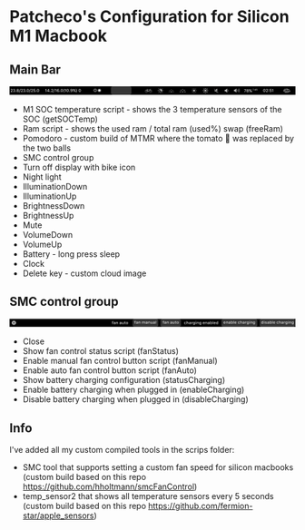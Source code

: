 # Patcheco's Configuration for Silicon M1 Macbook

## Main Bar

![Main Bar](images/main_bar.png)

- M1 SOC temperature script - shows the 3 temperature sensors of the SOC (getSOCTemp)
- Ram script - shows the used ram / total ram  (used%) swap (freeRam)
- Pomodoro - custom build of MTMR where the tomato 🍅 was replaced by the two balls
- SMC control group
- Turn off display with bike icon
- Night light 
- IlluminationDown
- IlluminationUp
- BrightnessDown
- BrightnessUp
- Mute
- VolumeDown
- VolumeUp
- Battery - long press sleep
- Clock
- Delete key - custom cloud image

## SMC control group

![SMC control group](images/smc_bar.png)

- Close
- Show fan control status script (fanStatus)
- Enable manual fan control button script (fanManual)
- Enable auto fan control button script (fanAuto)
- Show battery charging configuration (statusCharging)
- Enable battery charging when plugged in (enableCharging)
- Disable battery charging when plugged in (disableCharging)


## Info

I've added all my custom compiled tools in the scrips folder: 
- SMC tool that supports setting a custom fan speed for silicon macbooks (custom build based on this repo https://github.com/hholtmann/smcFanControl)
- temp_sensor2 that shows all temperature sensors every 5 seconds (custom build based on this repo https://github.com/fermion-star/apple_sensors)
